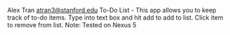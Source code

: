 Alex Tran <atran3@stanford.edu>
To-Do List - This app allows you to keep track of to-do items. Type into text box and hit add to add to list.
Click item to remove from list.
Note: Tested on Nexus 5
